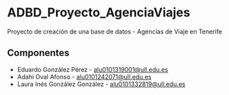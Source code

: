 # ADBD_Proyecto_AgenciaViajes
Proyecto de creación de una base de datos - Agencias de Viaje en Tenerife

## Componentes
- Eduardo González Pérez - alu0101319001@ull.edu.es
- Adahi Oval Afonso - alu0101242071@ull.edu.es
- Laura Inés González González - alu0101332819@ull.edu.es

